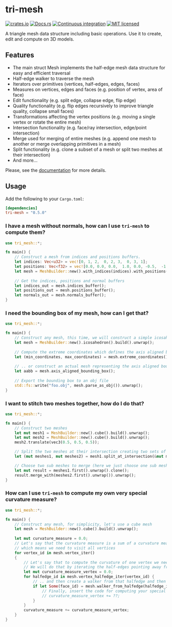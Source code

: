 # tri-mesh

[![crates.io](https://img.shields.io/crates/v/tri-mesh.svg)](https://crates.io/crates/tri-mesh)
[![Docs.rs](https://docs.rs/tri-mesh/badge.svg)](https://docs.rs/tri-mesh)
[![Continuous integration](https://github.com/asny/tri-mesh/actions/workflows/rust.yml/badge.svg)](https://github.com/asny/tri-mesh/actions/workflows/rust.yml)
[![MIT licensed](https://img.shields.io/badge/license-MIT-blue.svg)](https://github.com/asny/tri-mesh/blob/master/LICENSE)

A triangle mesh data structure including basic operations. Use it to create, edit and compute on 3D models.

## Features

- The main struct Mesh implements the half-edge mesh data structure for easy and efficient traversal
- Half-edge walker to traverse the mesh
- Iterators over primitives (vertices, half-edges, edges, faces)
- Measures on vertices, edges and faces (e.g. position of vertex, area of face)
- Edit functionality (e.g. split edge, collapse edge, flip edge)
- Quality functionality (e.g. flip edges recursively to improve triangle quality, collapse small faces)
- Transformations affecting the vertex positions (e.g. moving a single vertex or rotate the entire mesh)
- Intersection functionality (e.g. face/ray intersection, edge/point intersection)
- Merge used for merging of entire meshes (e.g. append one mesh to another or merge overlapping primitives in a mesh)
- Split functionality (e.g. clone a subset of a mesh or split two meshes at their intersection)
- And more...

Please, see the [documentation](https://docs.rs/tri-mesh) for more details.

## Usage
Add the following to your `Cargo.toml`:
```toml
[dependencies]
tri-mesh = "0.5.0"
```

### I have a mesh without normals, how can I use `tri-mesh` to compute them?

```rust
use tri_mesh::*;

fn main() {
    // Construct a mesh from indices and positions buffers.
    let indices: Vec<u32> = vec![0, 1, 2,  0, 2, 3,  0, 3, 1];
    let positions: Vec<f32> = vec![0.0, 0.0, 0.0,  1.0, 0.0, -0.5,  -1.0, 0.0, -0.5, 0.0, 0.0, 1.0];
    let mesh = MeshBuilder::new().with_indices(indices).with_positions(positions).build().unwrap();
    
    // Get the indices, positions and normal buffers
    let indices_out = mesh.indices_buffer();
    let positions_out = mesh.positions_buffer();
    let normals_out = mesh.normals_buffer();
}
```

### I need the bounding box of my mesh, how can I get that?

```rust
use tri_mesh::*;

fn main() {
    // Construct any mesh, this time, we will construct a simple icosahedron
    let mesh = MeshBuilder::new().icosahedron().build().unwrap();
    
    // Compute the extreme coordinates which defines the axis aligned bounding box..
    let (min_coordinates, max_coordinates) = mesh.extreme_coordinates();
    
    // .. or construct an actual mesh representing the axis aligned bounding box
    let aabb = mesh.axis_aligned_bounding_box();
    
    // Export the bounding box to an obj file
    std::fs::write("foo.obj", mesh.parse_as_obj()).unwrap();
}
```

### I want to stitch two meshes together, how do I do that?

```rust
use tri_mesh::*;

fn main() {
    // Construct two meshes
    let mut mesh1 = MeshBuilder::new().cube().build().unwrap();
    let mut mesh2 = MeshBuilder::new().cube().build().unwrap();
    mesh2.translate(vec3(0.5, 0.5, 0.5));

    // Split the two meshes at their intersection creating two sets of sub meshes
    let (mut meshes1, mut meshes2) = mesh1.split_at_intersection(&mut mesh2);

    // Choose two sub meshes to merge (here we just choose one sub mesh from each of the original meshes)
    let mut result = meshes1.first().unwrap().clone();
    result.merge_with(meshes2.first().unwrap()).unwrap();
}
```

### How can I use `tri-mesh` to compute my own very special curvature measure?

```rust
use tri_mesh::*;

fn main() {
    // Construct any mesh, for simplicity, let's use a cube mesh
    let mesh = MeshBuilder::new().cube().build().unwrap();
    
    let mut curvature_measure = 0.0;
    // Let's say that the curvature measure is a sum of a curvature measure for each vertex
    // which means we need to visit all vertices
    for vertex_id in mesh.vertex_iter()
    {
        // Let's say that to compute the curvature of one vertex we need to visit the neighbouring faces
        // We will do that by iterating the half-edges pointing away from the vertex ..
        let mut curvature_measure_vertex = 0.0;
        for halfedge_id in mesh.vertex_halfedge_iter(vertex_id) {
            // .. and then create a walker from that halfedge and then get the face pointed to by that walker
            if let Some(face_id) = mesh.walker_from_halfedge(halfedge_id).face_id() {
                // Finally, insert the code for computing your special vertex curvature measure right here!
                // curvature_measure_vertex += ??; 
            }
        }
        curvature_measure += curvature_measure_vertex;
    }
}
```
